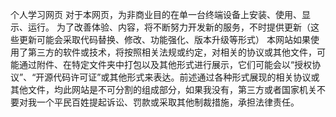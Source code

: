 个人学习网页
对于本网页，为非商业目的在单一台终端设备上安装、使用、显示、运行。
为了改善体验、内容，将不断努力开发新的服务，不时提供更新（这些更新可能会采取代码替换、修改、功能强化、版本升级等形式）
本网站如果使用了第三方的软件或技术，将按照相关法规或约定，对相关的协议或其他文件，可能通过附件、在特定文件夹中打包以及其他形式进行展示，它们可能会以“授权协议”、“开源代码许可证”或其他形式来表达。前述通过各种形式展现的相关协议或其他文件，均此网站是不可分割的组成部分，如果我没有，第三方或者国家机关不要对我一个平民百姓提起诉讼、罚款或采取其他制裁措施，承担法律责任。

